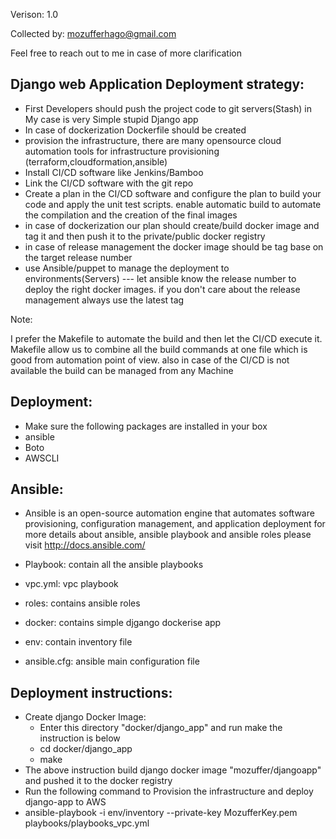 Verison: 1.0

Collected by: mozufferhago@gmail.com

Feel free to reach out to me in case of more clarification

Django web Application Deployment strategy: 
-------------------------------------------

- First Developers should push the project code to git servers(Stash) in My case is very Simple stupid Django app 
- In case of dockerization Dockerfile should be created 
- provision the infrastructure, there are many opensource cloud automation tools for infrastructure provisioning (terraform,cloudformation,ansible)  
- Install CI/CD software like Jenkins/Bamboo 
- Link the CI/CD software with the git repo 
- Create a plan in the CI/CD software and configure the plan to build your code and apply the unit test scripts. enable automatic build to automate the compilation and the creation of the final images
- in case of dockerization our plan should  create/build docker image and tag it and then push it to the private/public docker registry
- in case of release management the docker image should be tag base on the target release number 
- use Ansible/puppet to manage the deployment to environments(Servers) --- let ansible know the release number to deploy the right docker images. if you don't care about the release management always use the latest tag  

Note: 

   I prefer the Makefile to automate the build and then let the CI/CD  execute it.  Makefile allow us to combine all the build commands at one file which is good from automation point of view. also in case of the CI/CD is not available the build can be managed from any Machine

Deployment:
----------
- Make sure the following packages are installed in your box 
- ansible
- Boto
- AWSCLI 

Ansible:
--------
- Ansible is an open-source automation engine that automates software provisioning, configuration management, and application deployment
for more details about ansible, ansible playbook and ansible roles please visit http://docs.ansible.com/

- Playbook:  contain all the ansible playbooks
- vpc.yml: vpc playbook  
- roles: contains ansible roles 
- docker: contains simple djgango dockerise app
- env: contain inventory file
- ansible.cfg: ansible main configuration file 

Deployment instructions:
----------------------------
- Create django Docker Image:
  - Enter this directory "docker/django_app" and run make the instruction is below
  - cd  docker/django_app
  - make 
- The above instruction build django docker image "mozuffer/djangoapp" and pushed it to the docker registry
- Run the following command to Provision the infrastructure and deploy django-app to AWS  
- ansible-playbook -i env/inventory --private-key MozufferKey.pem  playbooks/playbooks_vpc.yml
